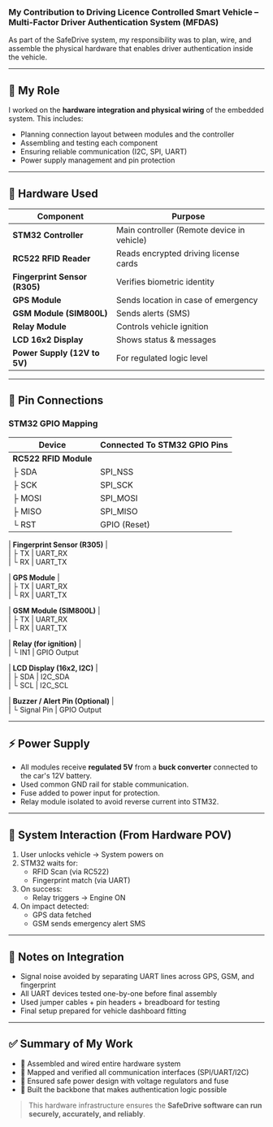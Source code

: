 ### My Contribution to Driving Licence Controlled Smart Vehicle – Multi-Factor Driver Authentication System (MFDAS)
As part of the SafeDrive system, my responsibility was to plan, wire, and assemble the physical hardware that enables driver authentication inside the vehicle.

---

## 🧰 My Role

I worked on the **hardware integration and physical wiring** of the embedded system. This includes:

- Planning connection layout between modules and the controller
- Assembling and testing each component
- Ensuring reliable communication (I2C, SPI, UART)
- Power supply management and pin protection

---

## 🔌 Hardware Used

| Component            | Purpose                                      |
|----------------------|----------------------------------------------|
| **STM32 Controller** | Main controller (Remote device in vehicle)   |
| **RC522 RFID Reader**| Reads encrypted driving license cards        |
| **Fingerprint Sensor (R305)** | Verifies biometric identity         |
| **GPS Module**       | Sends location in case of emergency          |
| **GSM Module (SIM800L)** | Sends alerts (SMS)                        |
| **Relay Module**     | Controls vehicle ignition                    |
| **LCD 16x2 Display** | Shows status & messages                      |
| **Power Supply (12V to 5V)** | For regulated logic level            |

---

## 🔗 Pin Connections

### STM32 GPIO Mapping

| Device              | Connected To STM32 GPIO Pins                 |
|---------------------|----------------------------------------------|
| **RC522 RFID Module** |  
| ├ SDA               | SPI_NSS  
| ├ SCK               | SPI_SCK  
| ├ MOSI              | SPI_MOSI  
| ├ MISO              | SPI_MISO  
| └ RST               | GPIO (Reset)  

| **Fingerprint Sensor (R305)** |  
| ├ TX                | UART_RX  
| └ RX                | UART_TX  

| **GPS Module** |  
| ├ TX                | UART_RX  
| └ RX                | UART_TX  

| **GSM Module (SIM800L)** |  
| ├ TX                | UART_RX  
| └ RX                | UART_TX  

| **Relay (for ignition)** |  
| └ IN1               | GPIO Output  

| **LCD Display (16x2, I2C)** |  
| ├ SDA               | I2C_SDA  
| └ SCL               | I2C_SCL  

| **Buzzer / Alert Pin (Optional)** |  
| └ Signal Pin        | GPIO Output  

---

## ⚡ Power Supply

- All modules receive **regulated 5V** from a **buck converter** connected to the car's 12V battery.
- Used common GND rail for stable communication.
- Fuse added to power input for protection.
- Relay module isolated to avoid reverse current into STM32.

---

## 🔄 System Interaction (From Hardware POV)

1. User unlocks vehicle → System powers on
2. STM32 waits for:
   - RFID Scan (via RC522)
   - Fingerprint match (via UART)
3. On success:
   - Relay triggers → Engine ON
4. On impact detected:
   - GPS data fetched
   - GSM sends emergency alert SMS

---

## 🧠 Notes on Integration

- Signal noise avoided by separating UART lines across GPS, GSM, and fingerprint
- All UART devices tested one-by-one before final assembly
- Used jumper cables + pin headers + breadboard for testing
- Final setup prepared for vehicle dashboard fitting

---

## ✅ Summary of My Work

- 📌 Assembled and wired entire hardware system
- 📌 Mapped and verified all communication interfaces (SPI/UART/I2C)
- 📌 Ensured safe power design with voltage regulators and fuse
- 📌 Built the backbone that makes authentication logic possible

> This hardware infrastructure ensures the **SafeDrive software can run securely, accurately, and reliably**.
